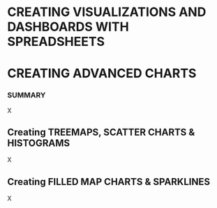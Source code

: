 
# CREATING VISUALIZATIONS AND DASHBOARDS WITH SPREADSHEETS #

# CREATING ADVANCED CHARTS #

### SUMMARY ###

X


## Creating TREEMAPS, SCATTER CHARTS & HISTOGRAMS ##

X



## Creating FILLED MAP CHARTS & SPARKLINES ##

X

